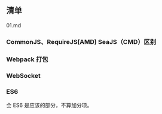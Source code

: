## 清单
01.md



### CommonJS、RequireJS(AMD) SeaJS（CMD）区别




### Webpack 打包


### WebSocket


### ES6

会 ES6 是应该的部分，不算加分项。



